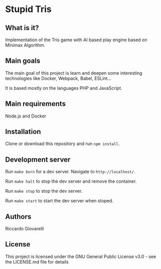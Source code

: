 # Stupid Tris

## What is it?

Implementation of the Tris game with AI based play engine based on Minimax Algorithm.

## Main goals

The main goal of this project is learn and deepen some interesting technologies like Docker, Webpack, Babel, ESLint...

It is based mostly on the languages PHP and JavaScript.

## Main requirements

Node.js and Docker

## Installation

Clone or download this repository and run `npm install`.

## Development server

Run `make born` for a dev server. Navigate to `http://localhost/`.

Run `make halt` to stop the dev server and remove the container.

Run `make stop` to stop the dev server.

Run `make start` to start the dev server when stoped.

## Authors

Riccardo Giovarelli

## License

This project is licensed under the GNU General Public License v3.0 - see the LICENSE.md file for details
